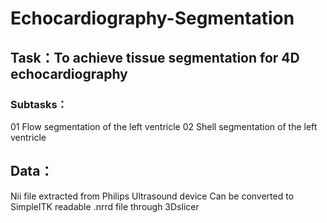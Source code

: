 # Echocardiography-Segmentation

## Task：To achieve tissue segmentation for 4D echocardiography

### Subtasks：
01 Flow segmentation of the left ventricle
02 Shell segmentation of the left ventricle

## Data：
Nii file extracted from Philips Ultrasound device
Can be converted to SimpleITK readable .nrrd file through 3Dslicer
